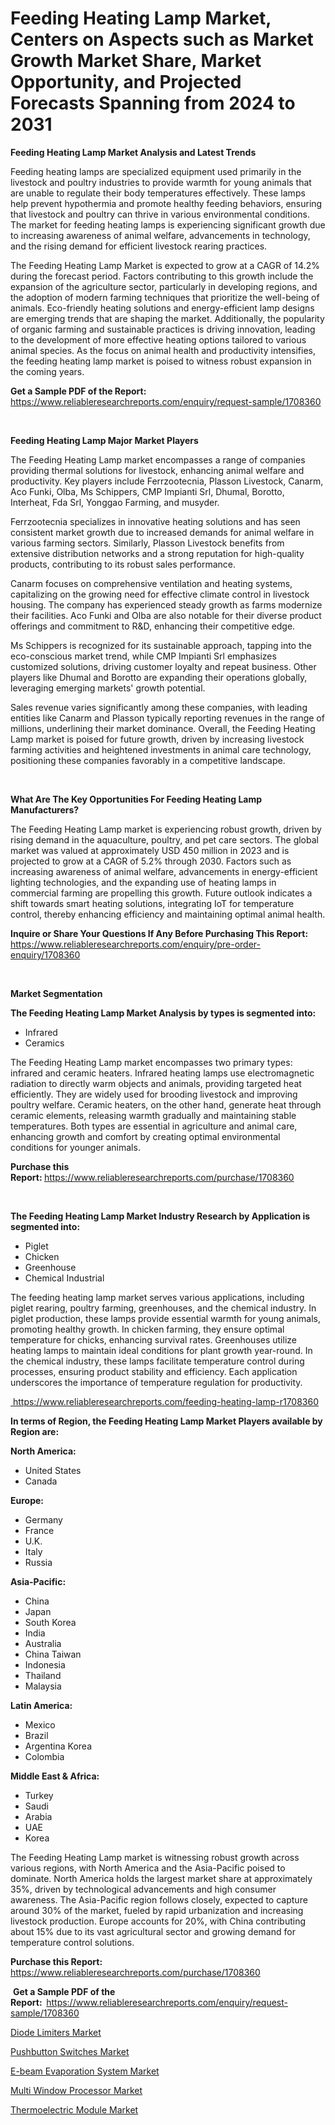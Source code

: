 <p><h1>Feeding Heating Lamp Market, Centers on Aspects such as Market Growth Market Share, Market Opportunity, and Projected Forecasts Spanning from 2024 to 2031</h1></p><p><strong>Feeding Heating Lamp Market Analysis and Latest Trends</strong></p>
<p><p>Feeding heating lamps are specialized equipment used primarily in the livestock and poultry industries to provide warmth for young animals that are unable to regulate their body temperatures effectively. These lamps help prevent hypothermia and promote healthy feeding behaviors, ensuring that livestock and poultry can thrive in various environmental conditions. The market for feeding heating lamps is experiencing significant growth due to increasing awareness of animal welfare, advancements in technology, and the rising demand for efficient livestock rearing practices.</p><p>The Feeding Heating Lamp Market is expected to grow at a CAGR of 14.2% during the forecast period. Factors contributing to this growth include the expansion of the agriculture sector, particularly in developing regions, and the adoption of modern farming techniques that prioritize the well-being of animals. Eco-friendly heating solutions and energy-efficient lamp designs are emerging trends that are shaping the market. Additionally, the popularity of organic farming and sustainable practices is driving innovation, leading to the development of more effective heating options tailored to various animal species. As the focus on animal health and productivity intensifies, the feeding heating lamp market is poised to witness robust expansion in the coming years.</p></p>
<p><strong>Get a Sample PDF of the Report:&nbsp;</strong> <a href="https://www.reliableresearchreports.com/enquiry/request-sample/1708360?utm_campaign=3&utm_medium=2&utm_source=Github&utm_content=ia&utm_term=18122024&utm_id=feeding-heating-lamp">https://www.reliableresearchreports.com/enquiry/request-sample/1708360</a></p>
<p>&nbsp;</p>
<p><strong>Feeding Heating Lamp Major Market Players</strong></p>
<p><p>The Feeding Heating Lamp market encompasses a range of companies providing thermal solutions for livestock, enhancing animal welfare and productivity. Key players include Ferrzootecnia, Plasson Livestock, Canarm, Aco Funki, Olba, Ms Schippers, CMP Impianti Srl, Dhumal, Borotto, Interheat, Fda Srl, Yonggao Farming, and musyder.</p><p>Ferrzootecnia specializes in innovative heating solutions and has seen consistent market growth due to increased demands for animal welfare in various farming sectors. Similarly, Plasson Livestock benefits from extensive distribution networks and a strong reputation for high-quality products, contributing to its robust sales performance.</p><p>Canarm focuses on comprehensive ventilation and heating systems, capitalizing on the growing need for effective climate control in livestock housing. The company has experienced steady growth as farms modernize their facilities. Aco Funki and Olba are also notable for their diverse product offerings and commitment to R&D, enhancing their competitive edge.</p><p>Ms Schippers is recognized for its sustainable approach, tapping into the eco-conscious market trend, while CMP Impianti Srl emphasizes customized solutions, driving customer loyalty and repeat business. Other players like Dhumal and Borotto are expanding their operations globally, leveraging emerging markets' growth potential.</p><p>Sales revenue varies significantly among these companies, with leading entities like Canarm and Plasson typically reporting revenues in the range of millions, underlining their market dominance. Overall, the Feeding Heating Lamp market is poised for future growth, driven by increasing livestock farming activities and heightened investments in animal care technology, positioning these companies favorably in a competitive landscape.</p></p>
<p>&nbsp;</p>
<p><strong>What Are The Key Opportunities For Feeding Heating Lamp Manufacturers?</strong></p>
<p><p>The Feeding Heating Lamp market is experiencing robust growth, driven by rising demand in the aquaculture, poultry, and pet care sectors. The global market was valued at approximately USD 450 million in 2023 and is projected to grow at a CAGR of 5.2% through 2030. Factors such as increasing awareness of animal welfare, advancements in energy-efficient lighting technologies, and the expanding use of heating lamps in commercial farming are propelling this growth. Future outlook indicates a shift towards smart heating solutions, integrating IoT for temperature control, thereby enhancing efficiency and maintaining optimal animal health.</p></p>
<p><strong>Inquire or Share Your Questions If Any Before Purchasing This Report:</strong> <a href="https://www.reliableresearchreports.com/enquiry/pre-order-enquiry/1708360?utm_campaign=3&utm_medium=2&utm_source=Github&utm_content=ia&utm_term=18122024&utm_id=feeding-heating-lamp">https://www.reliableresearchreports.com/enquiry/pre-order-enquiry/1708360</a></p>
<p>&nbsp;</p>
<p><strong>Market Segmentation</strong></p>
<p><strong>The Feeding Heating Lamp Market Analysis by types is segmented into:</strong></p>
<p><ul><li>Infrared</li><li>Ceramics</li></ul></p>
<p><p>The Feeding Heating Lamp market encompasses two primary types: infrared and ceramic heaters. Infrared heating lamps use electromagnetic radiation to directly warm objects and animals, providing targeted heat efficiently. They are widely used for brooding livestock and improving poultry welfare. Ceramic heaters, on the other hand, generate heat through ceramic elements, releasing warmth gradually and maintaining stable temperatures. Both types are essential in agriculture and animal care, enhancing growth and comfort by creating optimal environmental conditions for younger animals.</p></p>
<p><strong>Purchase this Report:&nbsp;</strong><a href="https://www.reliableresearchreports.com/purchase/1708360?utm_campaign=3&utm_medium=2&utm_source=Github&utm_content=ia&utm_term=18122024&utm_id=feeding-heating-lamp">https://www.reliableresearchreports.com/purchase/1708360</a></p>
<p>&nbsp;</p>
<p><strong>The Feeding Heating Lamp Market Industry Research by Application is segmented into:</strong></p>
<p><ul><li>Piglet</li><li>Chicken</li><li>Greenhouse</li><li>Chemical Industrial</li></ul></p>
<p><p>The feeding heating lamp market serves various applications, including piglet rearing, poultry farming, greenhouses, and the chemical industry. In piglet production, these lamps provide essential warmth for young animals, promoting healthy growth. In chicken farming, they ensure optimal temperature for chicks, enhancing survival rates. Greenhouses utilize heating lamps to maintain ideal conditions for plant growth year-round. In the chemical industry, these lamps facilitate temperature control during processes, ensuring product stability and efficiency. Each application underscores the importance of temperature regulation for productivity.</p></p>
<p><a href="https://www.reliableresearchreports.com/feeding-heating-lamp-r1708360?utm_campaign=3&utm_medium=2&utm_source=Github&utm_content=ia&utm_term=18122024&utm_id=feeding-heating-lamp">&nbsp;https://www.reliableresearchreports.com/feeding-heating-lamp-r1708360</a></p>
<p><strong>In terms of Region, the Feeding Heating Lamp Market Players available by Region are:</strong></p>
<p>
    <p> <strong> North America: </strong>
        <ul>
            <li>United States</li>
            <li>Canada</li>
        </ul>
        </p> 
    <p> <strong> Europe: </strong>
        <ul>
            <li>Germany</li>
            <li>France</li>
            <li>U.K.</li>
            <li>Italy</li>
            <li>Russia</li>
        </ul>
        </p> 
    <p> <strong> Asia-Pacific: </strong>
        <ul>
            <li>China</li>
            <li>Japan</li>
            <li>South Korea</li>
            <li>India</li>
            <li>Australia</li>
            <li>China Taiwan</li>
            <li>Indonesia</li>
            <li>Thailand</li>
            <li>Malaysia</li>
        </ul>
        </p> 
    <p> <strong> Latin America: </strong>
        <ul>
            <li>Mexico</li>
            <li>Brazil</li>
            <li>Argentina Korea</li>
            <li>Colombia</li>
        </ul>
        </p> 
    <p> <strong> Middle East & Africa: </strong>
        <ul>
            <li>Turkey</li>
            <li>Saudi</li>
            <li>Arabia</li>
            <li>UAE</li>
            <li>Korea</li>
        </ul>
    </p>
    </p>
<p><p>The Feeding Heating Lamp market is witnessing robust growth across various regions, with North America and the Asia-Pacific poised to dominate. North America holds the largest market share at approximately 35%, driven by technological advancements and high consumer awareness. The Asia-Pacific region follows closely, expected to capture around 30% of the market, fueled by rapid urbanization and increasing livestock production. Europe accounts for 20%, with China contributing about 15% due to its vast agricultural sector and growing demand for temperature control solutions.</p></p>
<p><strong>Purchase this Report: </strong><a href="https://www.reliableresearchreports.com/purchase/1708360?utm_campaign=3&utm_medium=2&utm_source=Github&utm_content=ia&utm_term=18122024&utm_id=feeding-heating-lamp">https://www.reliableresearchreports.com/purchase/1708360</a></p>
<p>&nbsp;<strong>Get a Sample PDF of the Report:&nbsp;&nbsp;</strong><a href="https://www.reliableresearchreports.com/enquiry/request-sample/1708360?utm_campaign=3&utm_medium=2&utm_source=Github&utm_content=ia&utm_term=18122024&utm_id=feeding-heating-lamp">https://www.reliableresearchreports.com/enquiry/request-sample/1708360</a></p>
<p><strong></strong></p>
<p><p><a href="https://www.linkedin.com/pulse/market-overview-diode-limiters-projected-grow-45-cagr-g1ute?utm_campaign=3&utm_medium=2&utm_source=Github&utm_content=ia&utm_term=18122024&utm_id=feeding-heating-lamp">Diode Limiters Market</a></p><p><a href="https://www.linkedin.com/pulse/pushbutton-switches-market-size-share-analysis-forecasted-8jile?utm_campaign=3&utm_medium=2&utm_source=Github&utm_content=ia&utm_term=18122024&utm_id=feeding-heating-lamp">Pushbutton Switches Market</a></p><p><a href="https://github.com/mauripalmi/Market-Research-Report-List-5/blob/main/e-beam-evaporation-system-market.md?utm_campaign=3&utm_medium=2&utm_source=Github&utm_content=ia&utm_term=18122024&utm_id=feeding-heating-lamp">E-beam Evaporation System Market</a></p><p><a href="https://www.linkedin.com/pulse/multi-window-processor-market-report-in-depth-trends-insights-23p2e?utm_campaign=3&utm_medium=2&utm_source=Github&utm_content=ia&utm_term=18122024&utm_id=feeding-heating-lamp">Multi Window Processor Market</a></p><p><a href="https://github.com/gulaimolin/Market-Research-Report-List-6/blob/main/thermoelectric-module-market.md?utm_campaign=3&utm_medium=2&utm_source=Github&utm_content=ia&utm_term=18122024&utm_id=feeding-heating-lamp">Thermoelectric Module Market</a></p></p>